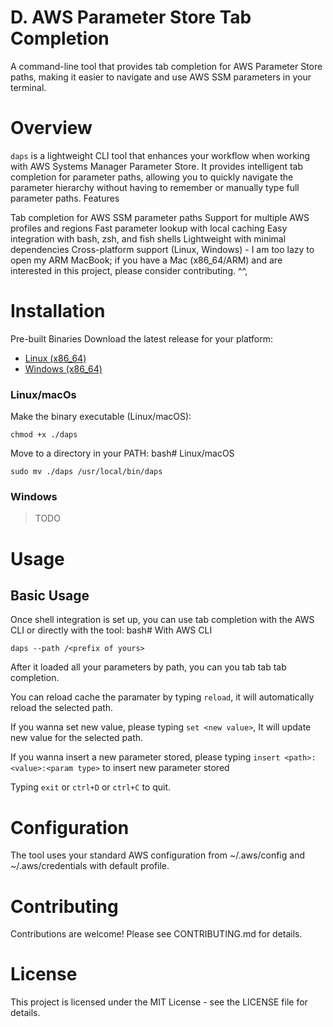 # D. AWS Parameter Store Tab Completion
A command-line tool that provides tab completion for AWS Parameter Store paths, making it easier to navigate and use AWS SSM parameters in your terminal.


# Overview
`daps` is a lightweight CLI tool that enhances your workflow when working with AWS Systems Manager Parameter Store. It provides intelligent tab completion for parameter paths, allowing you to quickly navigate the parameter hierarchy without having to remember or manually type full parameter paths.
Features

Tab completion for AWS SSM parameter paths
Support for multiple AWS profiles and regions
Fast parameter lookup with local caching
Easy integration with bash, zsh, and fish shells
Lightweight with minimal dependencies
Cross-platform support (Linux, Windows) - I am too lazy to open my ARM MacBook; if you have a Mac (x86_64/ARM) and are interested in this project, please consider contributing.  ^^, 

# Installation
Pre-built Binaries
Download the latest release for your platform:

- [Linux (x86_64)](https://github.com/ddoffy/daps/releases)
- [Windows (x86_64)](https://github.com/ddoffy/daps/releases) 

### Linux/macOs
Make the binary executable (Linux/macOS):
```
chmod +x ./daps
```

Move to a directory in your PATH:
bash# Linux/macOS

```
sudo mv ./daps /usr/local/bin/daps
```

### Windows
> TODO

# Usage
## Basic Usage
Once shell integration is set up, you can use tab completion with the AWS CLI or directly with the tool:
bash# With AWS CLI
```
daps --path /<prefix of yours>
```

After it loaded all your parameters by path, you can you tab tab tab completion. 

You can reload cache the paramater by typing `reload`, it will automatically reload the selected path.

If you wanna set new value, please typing `set <new value>`, It will update new value for the selected path.

If you wanna insert a new parameter stored, please typing `insert <path>:<value>:<param type>` to insert new parameter stored

Typing `exit` or `ctrl+D` or `ctrl+C` to quit.

# Configuration
The tool uses your standard AWS configuration from ~/.aws/config and ~/.aws/credentials with default profile.

# Contributing
Contributions are welcome! Please see CONTRIBUTING.md for details.

# License
This project is licensed under the MIT License - see the LICENSE file for details.

